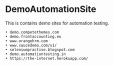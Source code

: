 # DemoAutomationSite
This is contains demo sites for automation testing.


    • demo.competethemes.com
    • demo.frontaccounting.eu
    • www.orangehrm.com
    • www.saucedemo.com/v1/
    • seleniumpractise.blogspot.com
    • demo.automationtesting.in
    • https://the-internet.herokuapp.com/
    

